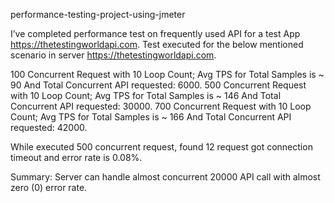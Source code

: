 performance-testing-project-using-jmeter

I’ve completed performance test on frequently used API for a test App https://thetestingworldapi.com. 
Test executed for the below mentioned scenario in server https://thetestingworldapi.com.

100 Concurrent Request with 10 Loop Count; Avg TPS for Total Samples is ~ 90 And Total Concurrent API requested: 6000.
500 Concurrent Request with 10 Loop Count; Avg TPS for Total Samples is ~ 146 And Total Concurrent API requested: 30000.
700 Concurrent Request with 10 Loop Count; Avg TPS for Total Samples is ~ 166 And Total Concurrent API requested: 42000.

While executed 500 concurrent request, found  12 request got connection timeout and error rate is 0.08%. 

Summary: Server can handle almost concurrent 20000 API call with almost zero (0) error rate.
